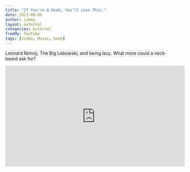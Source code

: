 ```yaml
---
title: "If You're A Geek, You'll Love This."
date: 2011-06-05
author: jimmy
layout: external
categories: External
fromMy: YouTube
tags: [Video, Music, Geek]
---
```


Leonard Nimoy, The Big Lebowski, and being lazy. What more could a neck-beard ask for?

<!-- more -->

<iframe width="560" height="315" src="https://www.youtube.com/embed/dULOjT9GYdQ" frameborder="0" allowfullscreen></iframe>
